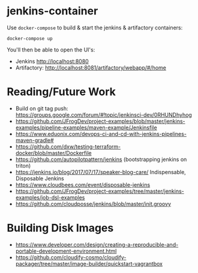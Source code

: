 # jenkins-container

Use `docker-compose` to build & start the jenkins & artifactory containers:

    docker-compose up

You'll then be able to open the UI's:

* Jenkins [http://localhost:8080](http://localhost:8080)
* Artifactory: [http://localhost:8081/artifactory/webapp/#/home](http://localhost:8081/artifactory/webapp/#/home)

# Reading/Future Work

* Build on git tag push: https://groups.google.com/forum/#!topic/jenkinsci-dev/0RHUNDhyhog
* https://github.com/JFrogDev/project-examples/blob/master/jenkins-examples/pipeline-examples/maven-example/Jenkinsfile
* https://www.eduonix.com/devops-ci-and-cd-with-jenkins-pipelines-maven-gradle#
* https://github.com/dxw/testing-terraform-docker/blob/master/Dockerfile
* https://github.com/autopilotpattern/jenkins (bootstrapping jenkins on triton)
* https://jenkins.io/blog/2017/07/17/speaker-blog-care/ Indispensable, Disposable Jenkins
* https://www.cloudbees.com/event/disposable-jenkins
* https://github.com/JFrogDev/project-examples/tree/master/jenkins-examples/job-dsl-examples
* https://github.com/cloudposse/jenkins/blob/master/init.groovy

# Building Disk Images

* https://www.developer.com/design/creating-a-reproducible-and-portable-development-environment.html
* https://github.com/cloudify-cosmo/cloudify-packager/tree/master/image-builder/quickstart-vagrantbox
